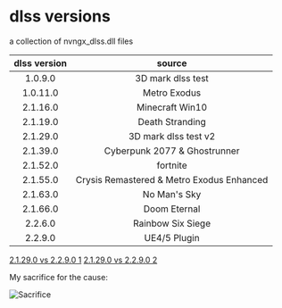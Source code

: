 # dlss versions
 a collection of nvngx_dlss.dll files

| dlss version  | source  |
| :------------: | :------------: |
| 1.0.9.0  | 3D mark dlss test  |
| 1.0.11.0  | Metro Exodus  |
| 2.1.16.0  | Minecraft Win10  |
| 2.1.19.0  | Death Stranding  |
| 2.1.29.0  | 3D mark dlss test v2  |
| 2.1.39.0  | Cyberpunk 2077 & Ghostrunner  | 
| 2.1.52.0  | fortnite |
| 2.1.55.0  | Crysis Remastered & Metro Exodus Enhanced |
| 2.1.63.0  | No Man's Sky  |
| 2.1.66.0  | Doom Eternal  |
| 2.2.6.0  | Rainbow Six Siege  |
| 2.2.9.0  | UE4/5 Plugin  |

[2.1.29.0 vs 2.2.9.0 1](https://imgsli.com/NTk2NjE)
[2.1.29.0 vs 2.2.9.0 2](https://imgsli.com/NTk2NjI)

My sacrifice for the cause:

![Sacrifice](https://user-images.githubusercontent.com/46948241/124277786-ca3d9200-db88-11eb-9335-6699f5414afa.gif)
